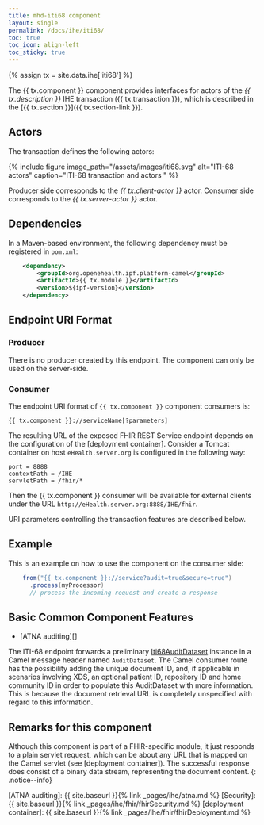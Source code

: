 ```yaml
---
title: mhd-iti68 component
layout: single
permalink: /docs/ihe/iti68/
toc: true
toc_icon: align-left
toc_sticky: true
---
```


{% assign tx = site.data.ihe['iti68'] %}

The {{ tx.component }} component provides interfaces for actors of the *{{ tx.description }}* IHE transaction ({{ tx.transaction }}),
which is described in the [{{ tx.section }}]({{ tx.section-link }}).

## Actors

The transaction defines the following actors:

{% include figure image_path="/assets/images/iti68.svg" alt="ITI-68 actors" caption="ITI-68 transaction and actors " %}

Producer side corresponds to the *{{ tx.client-actor }}* actor.
Consumer side corresponds to the *{{ tx.server-actor }}* actor.

## Dependencies

In a Maven-based environment, the following dependency must be registered in `pom.xml`:

```xml
    <dependency>
        <groupId>org.openehealth.ipf.platform-camel</groupId>
        <artifactId>{{ tx.module }}</artifactId>
        <version>${ipf-version}</version>
    </dependency>
```

## Endpoint URI Format

### Producer

There is no producer created by this endpoint. The component can only be used on the server-side.

### Consumer

The endpoint URI format of `{{ tx.component }}` component consumers is:

```
{{ tx.component }}://serviceName[?parameters]
```

The resulting URL of the exposed FHIR REST Service endpoint depends on the configuration of the [deployment container].
Consider a Tomcat container on  host `eHealth.server.org` is configured in the following way:

```
port = 8888
contextPath = /IHE
servletPath = /fhir/*
```

Then the {{ tx.component }} consumer will be available for external clients under the URL 
`http://eHealth.server.org:8888/IHE/fhir`.

URI parameters controlling the transaction features are described below.

## Example

This is an example on how to use the component on the consumer side:

```java
    from("{{ tx.component }}://service?audit=true&secure=true")
      .process(myProcessor)
      // process the incoming request and create a response
```

## Basic Common Component Features

* [ATNA auditing][]

The ITI-68 endpoint forwards a preliminary [Iti68AuditDataset](../../apidocs/org/openehealth/ipf/commons/ihe/fhir/iti68/Iti68AuditDataset.html) 
instance in a Camel message header named `AuditDataset`. The Camel consumer route has the possibility adding 
the unique document ID, and, if applicable in scenarios involving XDS, an optional patient ID, repository ID 
and home community ID in order to populate this AuditDataset with more information. This is because the 
document retrieval URL is completely unspecified with regard to this information.

## Remarks for this component
 
Although this component is part of a FHIR-specific module, it just responds to a plain servlet
request, which can be about any URL that is mapped on the Camel servlet (see [deployment container]).
The successful response does consist of a binary data stream, representing the document content.
{: .notice--info}


[ATNA auditing]: {{ site.baseurl }}{% link _pages/ihe/atna.md %}
[Security]: {{ site.baseurl }}{% link _pages/ihe/fhir/fhirSecurity.md %}
[deployment container]: {{ site.baseurl }}{% link _pages/ihe/fhir/fhirDeployment.md %}
